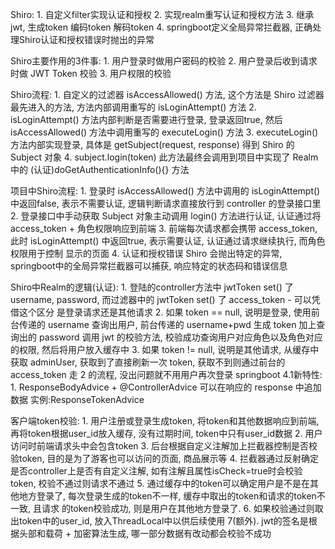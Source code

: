 Shiro:
    1. 自定义filter实现认证和授权
    2. 实现realm重写认证和授权方法
    3. 继承jwt, 生成token 编码token 解码token
    4. springboot定义全局异常拦截器, 正确处理Shiro认证和授权错误时抛出的异常
    
Shiro主要作用的3件事:
    1. 用户登录时做用户密码的校验
    2. 用户登录后收到请求时做 JWT Token 校验
    3. 用户权限的校验
    
Shiro流程:
    1. 自定义的过滤器 isAccessAllowed() 方法, 这个方法是 Shiro 过滤器最先进入的方法, 方法内部调用重写的 isLoginAttempt() 方法
    2. isLoginAttempt() 方法内部判断是否需要进行登录, 登录返回true, 然后 isAccessAllowed() 方法中调用重写的 executeLogin() 方法
    3. executeLogin() 方法内部实现登录, 具体是 getSubject(request, response) 得到 Shiro 的 Subject 对象
    4. subject.login(token) 此方法最终会调用到项目中实现了 Realm 中的 (认证)doGetAuthenticationInfo(){} 方法

项目中Shiro流程:
    1. 登录时 isAccessAllowed() 方法中调用的 isLoginAttempt() 中返回false, 表示不需要认证, 逻辑判断请求直接放行到 controller 的登录接口里
    2. 登录接口中手动获取 Subject 对象主动调用 login() 方法进行认证, 认证通过将 access_token + 角色权限响应到前端
    3. 前端每次请求都会携带 access_token, 此时 isLoginAttempt() 中返回true, 表示需要认证, 认证通过请求继续执行, 而角色权限用于控制
       显示的页面
    4. 认证和授权错误 Shiro 会抛出特定的异常, springboot中的全局异常拦截器可以捕获, 响应特定的状态码和错误信息

Shiro中Realm的逻辑(认证):
    1. 登陆的controller方法中 jwtToken set() 了 username, password, 而过滤器中的 jwtToken set() 了 access_token - 可以凭借这个区分
       是登录请求还是其他请求
    2. 如果 token == null, 说明是登录, 使用前台传递的 username 查询出用户, 前台传递的 username+pwd 生成 token 加上查询出的 password 调用
       jwt 的校验方法, 校验成功查询用户对应角色以及角色对应的权限, 然后将用户放入缓存中
    3. 如果 token != null, 说明是其他请求, 从缓存中获取 adminUser, 获取到了直接刷新一次 token, 获取不到则通过前台的 access_token 走 2 的流程, 
       没出问题就不用用户再次登录
springboot 4.1新特性:
    1. ResponseBodyAdvice + @ControllerAdvice 可以在响应的 response 中追加数据 实例:ResponseTokenAdvice
    
客户端token校验:
    1. 用户注册或登录生成token, 将token和其他数据响应到前端, 再将token根据user_id放入缓存, 没有过期时间, token中只有user_id数据
    2. 用户访问时前端请求头中会包含token
    3. 后台根据自定义注解加上拦截器控制是否校验token, 目的是为了游客也可以访问的页面, 商品展示等
    4. 拦截器通过反射确定是否controller上是否有自定义注解, 如有注解且属性isCheck=true时会校验token, 校验不通过则请求不通过
    5. 通过缓存中的token可以确定用户是不是在其他地方登录了, 每次登录生成的token不一样, 缓存中取出的token和请求的token不一致, 且请求
       的token校验成功, 则是用户在其他地方登录了.
    6. 如果校验通过则取出token中的user_id, 放入ThreadLocal中以供后续使用
    7(额外). jwt的签名是根据头部和载荷 + 加密算法生成, 哪一部分数据有改动都会校验不成功 